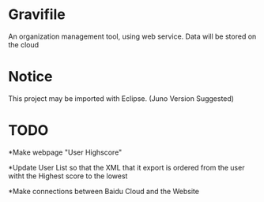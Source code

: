 Gravifile
=========

An organization management tool, using web service. Data will be stored on the cloud

Notice
=======

This project may be imported with Eclipse. (Juno Version Suggested)


TODO
====

*Make webpage "User Highscore"

*Update User List so that the XML that it export is ordered from the user witht the Highest score to the lowest

*Make connections between Baidu Cloud and the Website
